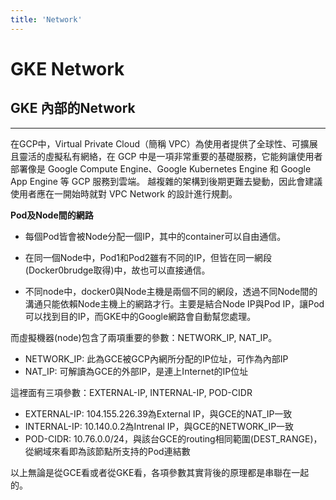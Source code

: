 ```yaml
---
title: 'Network'
---
```


GKE Network
===

## GKE 內部的Network
---
在GCP中，Virtual Private Cloud（簡稱 VPC）為使用者提供了全球性、可擴展且靈活的虛擬私有網絡，在 GCP 中是一項非常重要的基礎服務，它能夠讓使用者部署像是 Google Compute Engine、Google Kubernetes Engine 和 Google App Engine 等 GCP 服務到雲端。
越複雜的架構到後期更難去變動，因此會建議使用者應在一開始時就對 VPC Network 的設計進行規劃。

**Pod及Node間的網路**

- 每個Pod皆會被Node分配一個IP，其中的container可以自由通信。

- 在同一個Node中，Pod1和Pod2雖有不同的IP，但皆在同一網段(Docker0brudge取得)中，故也可以直接通信。


- 不同node中，docker0與Node主機是兩個不同的網段，透過不同Node間的溝通只能依賴Node主機上的網路才行。主要是結合Node IP與Pod IP，讓Pod可以找到目的IP，而GKE中的Google網路會自動幫您處理。

而虛擬機器(node)包含了兩項重要的參數：NETWORK_IP, NAT_IP。
- NETWORK_IP: 此為GCE被GCP內網所分配的IP位址，可作為內部IP
- NAT_IP: 可解讀為GCE的外部IP，是連上Internet的IP位址

這裡面有三項參數：EXTERNAL-IP, INTERNAL-IP, POD-CIDR
- EXTERNAL-IP: 104.155.226.39為External IP，與GCE的NAT_IP一致
- INTERNAL-IP: 10.140.0.2為Intrenal IP，與GCE的NETWORK_IP一致
- POD-CIDR: 10.76.0.0/24，與該台GCE的routing相同範圍(DEST_RANGE)，從網域來看即為該節點所支持的Pod連結數

以上無論是從GCE看或者從GKE看，各項參數其實背後的原理都是串聯在一起的。